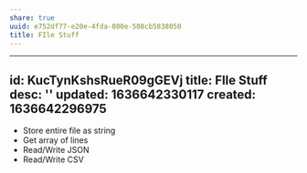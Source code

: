 ```yaml
---
share: true
uuid: e752df77-e20e-4fda-800e-508cb5838050
title: FIle Stuff
---
```

---
id: KucTynKshsRueR09gGEVj
title: FIle Stuff
desc: ''
updated: 1636642330117
created: 1636642296975
---

* Store entire file as string
* Get array of lines
* Read/Write JSON
* Read/Write CSV